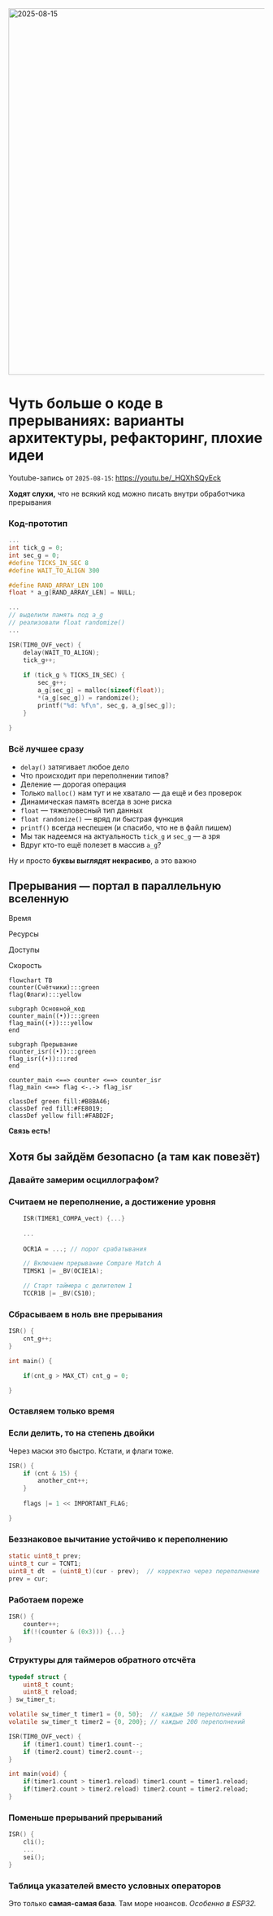 <img width="1280" height="720" alt="2025-08-15" src="https://github.com/user-attachments/assets/9b945bc8-2c6c-4dd5-b327-b4a8b0b8b1d5" />

# Чуть больше о коде в прерываниях: варианты архитектуры, рефакторинг, плохие идеи

Youtube-запись от `2025-08-15`: https://youtu.be/_HQXhSQyEck

**Ходят слухи,** что не всякий код можно писать внутри обработчика прерывания

### Код-прототип

```c
...
int tick_g = 0;
int sec_g = 0;
#define TICKS_IN_SEC 8
#define WAIT_TO_ALIGN 300

#define RAND_ARRAY_LEN 100
float * a_g[RAND_ARRAY_LEN] = NULL;

...
// выделили память под a_g
// реализовали float randomize()
...

ISR(TIM0_OVF_vect) {
	delay(WAIT_TO_ALIGN);
	tick_g++;
	
	if (tick_g % TICKS_IN_SEC) {
		sec_g++;
		a_g[sec_g] = malloc(sizeof(float));
		*(a_g[sec_g]) = randomize();
		printf("%d: %f\n", sec_g, a_g[sec_g]);
	}
	
}
```

### Всё лучшее сразу

- `delay()` затягивает любое дело
- Что происходит при переполнении типов?
- Деление — дорогая операция
- Только `malloc()` нам тут и не хватало — да ещё и без проверок
- Динамическая память всегда в зоне риска
- `float` — тяжеловесный тип данных
- `float randomize()` — вряд ли быстрая функция
- `printf()` всегда неспешен (и спасибо, что не в файл пишем)
- Мы так надеемся на актуальность `tick_g` и `sec_g` — а зря
- Вдруг кто-то ещё полезет в массив `a_g`?


Ну и просто **буквы выглядят некрасиво**, а это важно


## Прерывания — портал в параллельную вселенную


Время


Ресурсы


Доступы


Скорость


```mermaid
flowchart TB
counter(Счётчики):::green
flag(Флаги):::yellow

subgraph Основной_код
counter_main((•)):::green
flag_main((•)):::yellow
end

subgraph Прерывание
counter_isr((•)):::green
flag_isr((•)):::red
end

counter_main <==> counter <==> counter_isr
flag_main <==> flag <-.-> flag_isr

classDef green fill:#B8BA46;
classDef red fill:#FE8019;
classDef yellow fill:#FABD2F;
```


**Связь есть!**

## Хотя бы зайдём безопасно (а там как повезёт)

### Давайте замерим осциллографом?

### Считаем не переполнение, а достижение уровня

```c
    ISR(TIMER1_COMPA_vect) {...}
    
    ...
    
    OCR1A = ...; // порог срабатывания

    // Включаем прерывание Compare Match A
    TIMSK1 |= _BV(OCIE1A);

    // Старт таймера с делителем 1
    TCCR1B |= _BV(CS10);
```

### Сбрасываем в ноль вне прерывания

```c
ISR() {
	cnt_g++;
}

int main() {

	if(cnt_g > MAX_CT) cnt_g = 0;

}
```

### Оставляем только время

### Если делить, то на степень двойки

Через маски это быстро. Кстати, и флаги тоже.

```c
ISR() {
	if (cnt & 15) {
		another_cnt++;			
	}
	
	flags |= 1 << IMPORTANT_FLAG;

}
```

### Беззнаковое вычитание устойчиво к переполнению

```c
static uint8_t prev;
uint8_t cur = TCNT1;
uint8_t dt  = (uint8_t)(cur - prev);  // корректно через переполнение
prev = cur;
```

### Работаем пореже

```c
ISR() {
	counter++;
	if(!(counter & (0x3))) {...}
}
```

### Структуры для таймеров обратного отсчёта

```c
typedef struct {
    uint8_t count;
    uint8_t reload;
} sw_timer_t;

volatile sw_timer_t timer1 = {0, 50};  // каждые 50 переполнений
volatile sw_timer_t timer2 = {0, 200}; // каждые 200 переполнений

ISR(TIM0_OVF_vect) {
    if (timer1.count) timer1.count--;
    if (timer2.count) timer2.count--;
}

int main(void) {
	if(timer1.count > timer1.reload) timer1.count = timer1.reload;
	if(timer2.count > timer2.reload) timer2.count = timer2.reload;
}
```

### Поменьше прерываний прерываний

```c
ISR() {
	cli();
	...
	sei();
}
```

### Таблица указателей вместо условных операторов


Это только **самая-самая база**. Там море нюансов. *Особенно в ESP32.*

